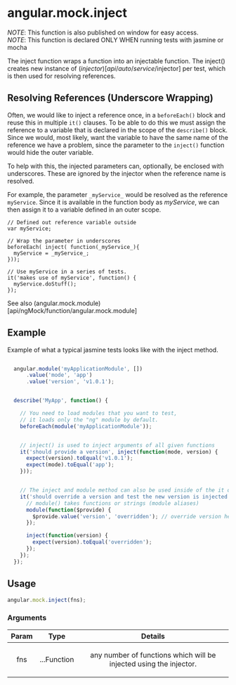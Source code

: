 



# angular.mock.inject








*NOTE*: This function is also published on window for easy access.<br>
*NOTE*: This function is declared ONLY WHEN running tests with jasmine or mocha

The inject function wraps a function into an injectable function. The inject() creates new
instance of ($injector)[api/auto/service/$injector] per test, which is then used for
resolving references.


## Resolving References (Underscore Wrapping)
Often, we would like to inject a reference once, in a `beforeEach()` block and reuse this
in multiple `it()` clauses. To be able to do this we must assign the reference to a variable
that is declared in the scope of the `describe()` block. Since we would, most likely, want
the variable to have the same name of the reference we have a problem, since the parameter
to the `inject()` function would hide the outer variable.

To help with this, the injected parameters can, optionally, be enclosed with underscores.
These are ignored by the injector when the reference name is resolved.

For example, the parameter `_myService_` would be resolved as the reference `myService`.
Since it is available in the function body as _myService_, we can then assign it to a variable
defined in an outer scope.

```
// Defined out reference variable outside
var myService;

// Wrap the parameter in underscores
beforeEach( inject( function(_myService_){
  myService = _myService_;
}));

// Use myService in a series of tests.
it('makes use of myService', function() {
  myService.doStuff();
});

```

See also (angular.mock.module)[api/ngMock/function/angular.mock.module]

## Example
Example of what a typical jasmine tests looks like with the inject method.
```js

  angular.module('myApplicationModule', [])
      .value('mode', 'app')
      .value('version', 'v1.0.1');


  describe('MyApp', function() {

    // You need to load modules that you want to test,
    // it loads only the "ng" module by default.
    beforeEach(module('myApplicationModule'));


    // inject() is used to inject arguments of all given functions
    it('should provide a version', inject(function(mode, version) {
      expect(version).toEqual('v1.0.1');
      expect(mode).toEqual('app');
    }));


    // The inject and module method can also be used inside of the it or beforeEach
    it('should override a version and test the new version is injected', function() {
      // module() takes functions or strings (module aliases)
      module(function($provide) {
        $provide.value('version', 'overridden'); // override version here
      });

      inject(function(version) {
        expect(version).toEqual('overridden');
      });
    });
  });

```







  

## Usage
```js
angular.mock.inject(fns);
```





### Arguments

| Param | Type | Details |
| :--: | :--: | :--: |
| fns | ...Function | <p>any number of functions which will be injected using the injector.</p>  |










